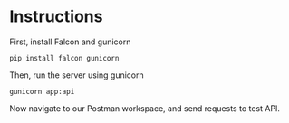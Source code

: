 # Instructions

First, install Falcon and gunicorn

`pip install falcon gunicorn`

Then, run the server using gunicorn

`gunicorn app:api`

Now navigate to our Postman workspace, and send requests to test API.
